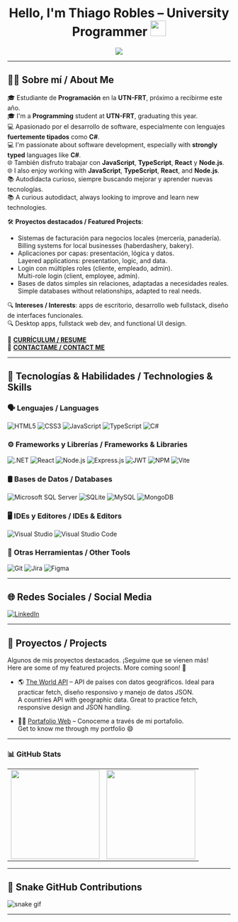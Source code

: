 <h1 align="center"><b>Hello, I'm Thiago Robles – University Programmer</b> <img src="https://media.giphy.com/media/hvRJCLFzcasrR4ia7z/giphy.gif" width="35"></h1>

<p align="center">
  <a href="https://github.com/DenverCoder1/readme-typing-svg">
    <img src="https://readme-typing-svg.herokuapp.com?font=Fira+Code&weight=600&color=00FFFF&size=25&center=true&vCenter=true&width=700&height=100&lines=SI+PUEDES+IMAGINARLO,+PUEDES+PROGRAMARLO;ALEJANDRO+TABOADA;%3C%2F%3E">
  </a>
</p>

---

## 🧑‍💼 Sobre mí / About Me

🎓 Estudiante de **Programación** en la **UTN-FRT**, próximo a recibirme este año.  
🎓 I'm a **Programming** student at **UTN-FRT**, graduating this year.  
💻 Apasionado por el desarrollo de software, especialmente con lenguajes **fuertemente tipados** como **C#**.  
💻 I'm passionate about software development, especially with **strongly typed** languages like **C#**.  
🌐 También disfruto trabajar con **JavaScript**, **TypeScript**, **React** y **Node.js**.  
🌐 I also enjoy working with **JavaScript**, **TypeScript**, **React**, and **Node.js**.  
📚 Autodidacta curioso, siempre buscando mejorar y aprender nuevas tecnologías.  
📚 A curious autodidact, always looking to improve and learn new technologies.

🛠️ **Proyectos destacados / Featured Projects**:
- Sistemas de facturación para negocios locales (mercería, panadería).  
  Billing systems for local businesses (haberdashery, bakery).  
- Aplicaciones por capas: presentación, lógica y datos.  
  Layered applications: presentation, logic, and data.  
- Login con múltiples roles (cliente, empleado, admin).  
  Multi-role login (client, employee, admin).  
- Bases de datos simples sin relaciones, adaptadas a necesidades reales.  
  Simple databases without relationships, adapted to real needs.

🔍 **Intereses / Interests**: apps de escritorio, desarrollo web fullstack, diseño de interfaces funcionales.  
🔍 Desktop apps, fullstack web dev, and functional UI design.

📄 [**CURRÍCULUM / RESUME**](https://drive.google.com/file/d/1xPUjKOo9pTvRark5Q2DaIQnvWs9Dju9K/view?usp=sharing)  
📧 [**CONTACTAME / CONTACT ME**](mailto:roblessthiago21@gmail.com)

---

## 🧠 Tecnologías & Habilidades / Technologies & Skills

### 🗣️ Lenguajes / Languages
![HTML5](https://img.shields.io/badge/HTML5-E34F26?style=for-the-badge&logo=html5&logoColor=white)
![CSS3](https://img.shields.io/badge/CSS3-1572B6?style=for-the-badge&logo=css3&logoColor=white)
![JavaScript](https://img.shields.io/badge/javascript-%23323330.svg?style=for-the-badge&logo=javascript&logoColor=%23F7DF1E)
![TypeScript](https://img.shields.io/badge/typescript-%23007ACC.svg?style=for-the-badge&logo=typescript&logoColor=white)
![C#](https://img.shields.io/badge/c%23-%23239120.svg?style=for-the-badge&logo=csharp&logoColor=white)

### ⚙️ Frameworks y Librerías / Frameworks & Libraries
![.NET](https://img.shields.io/badge/.NET-5C2D91?style=for-the-badge&logo=.net&logoColor=white)
![React](https://img.shields.io/badge/react-%2320232a.svg?style=for-the-badge&logo=react&logoColor=%2361DAFB)
![Node.js](https://img.shields.io/badge/node.js-6DA55F?style=for-the-badge&logo=node.js&logoColor=white)
![Express.js](https://img.shields.io/badge/express.js-%23404d59.svg?style=for-the-badge&logo=express&logoColor=%2361DAFB)
![JWT](https://img.shields.io/badge/JWT-black?style=for-the-badge&logo=JSON%20web%20tokens)
![NPM](https://img.shields.io/badge/NPM-%23CB3837.svg?style=for-the-badge&logo=npm&logoColor=white)
![Vite](https://img.shields.io/badge/vite-%23646CFF.svg?style=for-the-badge&logo=vite&logoColor=white)

### 🛢️ Bases de Datos / Databases
![Microsoft SQL Server](https://img.shields.io/badge/Microsoft%20SQL%20Server-CC2927?style=for-the-badge&logo=microsoft%20sql%20server&logoColor=white)
![SQLite](https://img.shields.io/badge/sqlite-%2307405e.svg?style=for-the-badge&logo=sqlite&logoColor=white)
![MySQL](https://img.shields.io/badge/mysql-4479A1.svg?style=for-the-badge&logo=mysql&logoColor=white)
![MongoDB](https://img.shields.io/badge/MongoDB-%234ea94b.svg?style=for-the-badge&logo=mongodb&logoColor=white)

### 🖥️ IDEs y Editores / IDEs & Editors
![Visual Studio](https://img.shields.io/badge/Visual%20Studio-5C2D91.svg?style=for-the-badge&logo=visual-studio&logoColor=white)
![Visual Studio Code](https://img.shields.io/badge/Visual_Studio_Code-0078D4?style=for-the-badge&logo=visual-studio-code&logoColor=white)

### 🔧 Otras Herramientas / Other Tools
![Git](https://img.shields.io/badge/Git-F05032?style=for-the-badge&logo=git&logoColor=white)
![Jira](https://img.shields.io/badge/jira-%230A0FFF.svg?style=for-the-badge&logo=jira&logoColor=white)
![Figma](https://img.shields.io/badge/figma-%23F24E1E.svg?style=for-the-badge&logo=figma&logoColor=white)

---

## 🌐 Redes Sociales / Social Media

[![LinkedIn](https://img.shields.io/badge/LinkedIn-%230077B5.svg?style=for-the-badge&logo=linkedin&logoColor=white)](https://www.linkedin.com/in/tito-dev/)

---

## 🚀 Proyectos / Projects

Algunos de mis proyectos destacados. ¡Seguime que se vienen más!  
Here are some of my featured projects. More coming soon! 🚀

- 🌎 [The World API](https://the-world-api.vercel.app) – API de países con datos geográficos. Ideal para practicar fetch, diseño responsivo y manejo de datos JSON.  
  A countries API with geographic data. Great to practice fetch, responsive design and JSON handling.

- 🧑‍🎨 [Portafolio Web](https://titodev.vercel.app/) – Conoceme a través de mi portafolio.  
  Get to know me through my portfolio 😄

---

### 📊 GitHub Stats

<table>
  <tr>
    <td>
      <img src="https://github-readme-stats.vercel.app/api?username=T1T0Dev&show_icons=true&theme=tokyonight&hide_title=true" height="200"/>
    </td>
    <td>
      <img src="https://github-readme-stats.vercel.app/api/top-langs/?username=T1T0Dev&layout=compact&theme=tokyonight" height="200"/>
    </td>
  </tr>
</table>

---


## 🐍 Snake GitHub Contributions

![snake gif](https://github.com/T1T0Dev/T1T0Dev/blob/output/github-contribution-grid-snake.svg)

---


